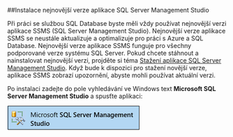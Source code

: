 ##Instalace nejnovější verze aplikace SQL Server Management Studio

  Při práci se službou SQL Database byste měli vždy používat nejnovější verzi aplikace SSMS (SQL Server Management Studio). Nejnovější verze aplikace SSMS se neustále aktualizuje a optimalizuje pro práci s Azure a SQL Database. Nejnovější verze aplikace SSMS funguje pro všechny podporované verze systému SQL Server. Pokud chcete stáhnout a nainstalovat nejnovější verzi, projděte si téma [Stažení aplikace SQL Server Management Studio](https://msdn.microsoft.com/library/mt238290.aspx). Když bude k dispozici pro stažení novější verze, aplikace SSMS zobrazí upozornění, abyste mohli používat aktuální verzi. 

  Po instalaci zadejte do pole vyhledávání ve Windows text **Microsoft SQL Server Management Studio** a spusťte aplikaci:

  ![SQL Server Management Studio](./media/sql-server-management-studio-install/ssms.png)






<!--HONumber=ago16_HO5-->


